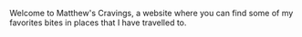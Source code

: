 Welcome to Matthew's Cravings, a website where you can find some of my favorites bites in places that I have travelled to.
